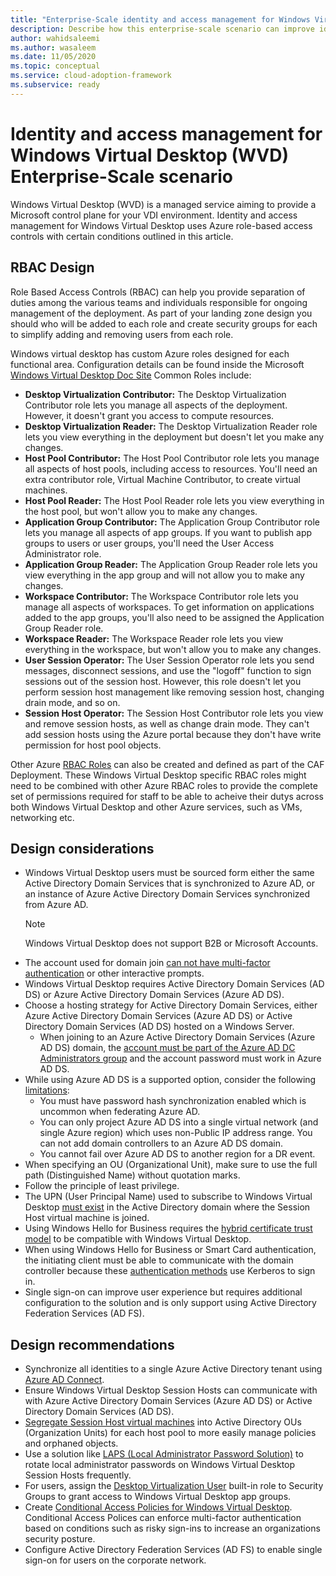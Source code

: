 ```yaml
---
title: "Enterprise-Scale identity and access management for Windows Virtual Desktop"
description: Describe how this enterprise-scale scenario can improve identity and access management of <Insert Scenario Name>
author: wahidsaleemi
ms.author: wasaleem
ms.date: 11/05/2020
ms.topic: conceptual
ms.service: cloud-adoption-framework
ms.subservice: ready
---
```


# Identity and access management for Windows Virtual Desktop (WVD) Enterprise-Scale scenario

Windows Virtual Desktop (WVD) is a managed service aiming to provide a Microsoft control plane for your VDI environment. Identity and access management for Windows Virtual Desktop uses Azure role-based access controls with certain conditions outlined in this article.

## RBAC Design

Role Based Access Controls (RBAC) can help you provide separation of duties among the various teams and individuals responsible for ongoing management of the deployment. As part of your landing zone design you should who will be added to each role and create security groups for each to simplify adding and removing users from each role.  

Windows virtual desktop has custom Azure roles designed for each functional area. Configuration details can be found inside the Microsoft [Windows Virtual Desktop Doc Site](https://docs.microsoft.com/azure/virtual-desktop/rbac)
Common Roles include:

- **Desktop Virtualization Contributor:** The Desktop Virtualization Contributor role lets you manage all aspects of the deployment. However, it doesn't grant you access to compute resources.
- **Desktop Virtualization Reader:** The Desktop Virtualization Reader role lets you view everything in the deployment but doesn't let you make any changes.
- **Host Pool Contributor:** The Host Pool Contributor role lets you manage all aspects of host pools, including access to resources. You'll need an extra contributor role, Virtual Machine Contributor, to create virtual machines.
- **Host Pool Reader:** The Host Pool Reader role lets you view everything in the host pool, but won't allow you to make any changes.
- **Application Group Contributor:** The Application Group Contributor role lets you manage all aspects of app groups. If you want to publish app groups to users or user groups, you'll need the User Access Administrator role.
- **Application Group Reader:** The Application Group Reader role lets you view everything in the app group and will not allow you to make any changes.
- **Workspace Contributor:** The Workspace Contributor role lets you manage all aspects of workspaces. To get information on applications added to the app groups, you'll also need to be assigned the Application Group Reader role.
- **Workspace Reader:** The Workspace Reader role lets you view everything in the workspace, but won't allow you to make any changes.
- **User Session Operator:** The User Session Operator role lets you send messages, disconnect sessions, and use the "logoff" function to sign sessions out of the session host. However, this role doesn't let you perform session host management like removing session host, changing drain mode, and so on.
- **Session Host Operator:** The Session Host Contributor role lets you view and remove session hosts, as well as change drain mode. They can't add session hosts using the Azure portal because they don't have write permission for host pool objects.

Other Azure [RBAC Roles](https://docs.microsoft.com/azure/role-based-access-control/built-in-roles) can also be created and defined as part of the CAF Deployment. These Windows Virtual Desktop specific RBAC roles might need to be combined with other Azure RBAC roles to provide the complete set of permissions required for staff to be able to acheive their dutys across both Windows Virtual Desktop and other Azure services, such as VMs, networking etc.

## Design considerations

- Windows Virtual Desktop users must be sourced form either the same Active Directory Domain Services that is synchronized to Azure AD, or an instance of Azure Active Directory Domain Services synchronized from Azure AD.
  > [!NOTE]
  > Windows Virtual Desktop does not support B2B or Microsoft Accounts.
- The account used for domain join [can not have multi-factor authentication](https://docs.microsoft.com/azure/virtual-desktop/create-host-pools-azure-marketplace#virtual-machine-details) or other interactive prompts.
- Windows Virtual Desktop requires Active Directory Domain Services (AD DS) or Azure Active Directory Domain Services (Azure AD DS).
- Choose a hosting strategy for Active Directory Domain Services, either Azure Active Directory Domain Services (Azure AD DS) or Active Directory Domain Services (AD DS) hosted on a Windows Server.
  - When joining to an Azure Active Directory Domain Services (Azure AD DS) domain, the [account must be part of the Azure AD DC Administrators group](https://docs.microsoft.com/azure/virtual-desktop/create-host-pools-azure-marketplace#virtual-machine-details) and the account password must work in Azure AD DS.
- While using Azure AD DS is a supported option, consider the following [limitations](https://docs.microsoft.com/azure/active-directory-domain-services/faqs):
  - You must have password hash synchronization enabled which is uncommon when federating Azure AD.
  - You can only project Azure AD DS into a single virtual network (and single Azure region) which uses non-Public IP address range. You can not add domain controllers to an Azure AD DS domain.
  - You cannot fail over Azure AD DS to another region for a DR event.
- When specifying an OU (Organizational Unit), make sure to use the full path (Distinguished Name) without quotation marks.
- Follow the principle of least privilege.
- The UPN (User Principal Name) used to subscribe to Windows Virtual Desktop [must exist](https://docs.microsoft.com/azure/virtual-desktop/overview#requirements) in the Active Directory domain where the Session Host virtual machine is joined.
- Using Windows Hello for Business requires the [hybrid certificate trust model](https://docs.microsoft.com/windows/security/identity-protection/hello-for-business/hello-hybrid-cert-trust) to be compatible with Windows Virtual Desktop.
- When using Windows Hello for Business or Smart Card authentication, the initiating client must be able to communicate with the domain controller because these [authentication methods](https://docs.microsoft.com/azure/virtual-desktop/authentication) use Kerberos to sign in.
- Single sign-on can improve user experience but requires additional configuration to the solution and is only support using Active Directory Federation Services (AD FS).

## Design recommendations

- Synchronize all identities to a single Azure Active Directory tenant using [Azure AD Connect](https://docs.microsoft.com/azure/active-directory/hybrid/whatis-azure-ad-connect).
- Ensure Windows Virtual Desktop Session Hosts can communicate with with Azure Active Directory Domain Services (Azure AD DS) or Active Directory Domain Services (AD DS).
- [Segregate Session Host virtual machines](https://docs.microsoft.com/azure/virtual-desktop/create-host-pools-azure-marketplace#virtual-machine-details) into Active Directory OUs (Organization Units) for each host pool to more easily manage policies and orphaned objects.
- Use a solution like [LAPS (Local Administrator Password Solution)](https://docs.microsoft.com/windows-server/identity/securing-privileged-access/securing-privileged-access#phase-1-quick-wins-with-minimal-operational-complexity) to rotate local administrator passwords on Windows Virtual Desktop Session Hosts frequently.
- For users, assign the [Desktop Virtualization User](https://docs.microsoft.com/azure/virtual-desktop/delegated-access-virtual-desktop) built-in role to Security Groups to grant access to Windows Virtual Desktop app groups.
- Create [Conditional Access Policies for Windows Virtual Desktop](https://docs.microsoft.com/azure/virtual-desktop/set-up-mfa). Conditional Access Polices can enforce multi-factor authentication based on conditions such as risky sign-ins to increase an organizations security posture.
- Configure Active Directory Federation Services (AD FS) to enable single sign-on for users on the corporate network.

